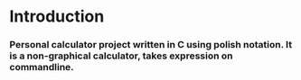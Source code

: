 # Introduction
### Personal calculator project written in C using polish notation. It is a non-graphical calculator, takes expression on commandline.
